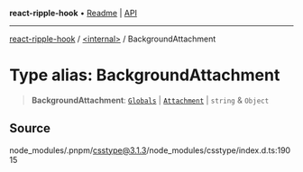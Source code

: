 **react-ripple-hook** • [Readme](../../README.md) \| [API](../../globals.md)

***

[react-ripple-hook](../../README.md) / [\<internal\>](../README.md) / BackgroundAttachment

# Type alias: BackgroundAttachment

> **BackgroundAttachment**: [`Globals`](Globals.md) \| [`Attachment`](Attachment.md) \| `string` & `Object`

## Source

node\_modules/.pnpm/csstype@3.1.3/node\_modules/csstype/index.d.ts:19015
